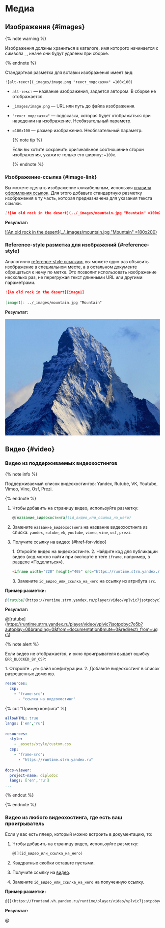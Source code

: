 # Медиа

## Изображения {#images}

{% note warning %}

Изображения должны храниться в каталоге, имя которого начинается с символа `_`, иначе они будут удалены при сборке.

{% endnote %}

Стандартная разметка для вставки изображения имеет вид:
```
![alt-текст](_images/image.png "текст_подсказки" =100x100)
```

  * `alt-текст` —  название изображения, задается автором. В сборке не отображается.
  * `_images/image.png` — URL или путь до файла изображения.
  * `"текст_подсказки"` — подсказка, которая будет отображаться при наведении на изображение. Необязательный параметр.
  * `=100x100` — размер изображения. Необязательный параметр.

    {% note tip %}

    Если вы хотите сохранить оригинальное соотношение сторон изображения, укажите только его ширину: `=100x`.

    {% endnote %}

### Изображение-ссылка {#image-link}

Вы можете сделать изображение кликабельным, используя [правила оформления ссылок](./links.md). Для этого добавьте стандартную разметку изображения в ту часть, которая предназначена для указания текста ссылки.

```markdown
[![An old rock in the desert](../_images/mountain.jpg "Mountain" =100x200)](https://yandex.com/images/search?text=mountain)
```

**Результат:**

[![An old rock in the desert](../_images/mountain.jpg "Mountain" =100x200)](https://yandex.com/images/search?text=mountain)

### Reference-style разметка для изображений {#reference-style}

Аналогично [reference-style ссылкам](./links.md#reference-style), вы можете один раз объявить изображение в специальном месте, а в остальном документе обращаться к нему по метке. Это позволит использовать изображение несколько раз, не перегружая текст длинными URL или другими параметрами.

```markdown
![An old rock in the desert][image1]

[image1]: ../_images/mountain.jpg "Mountain"
```

**Результат:**

![An old rock in the desert][image1]

[image1]: ../_images/mountain.jpg "Mountain"

## Видео {#video}

### Видео из поддерживаемых видеохостингов

{% note info %}

Поддерживаемый список видеохостингов: Yandex, Rutube, VK, Youtube, Vimeo, Vine, Osf, Prezi.

{% endnote %}

1. Чтобы добавить на страницу видео, используйте разметку:

    ```markdown
    @[название_видеохостинга](id_видео_или_ссылка_на_него)
    ```

1. Замените `название_видеохостинга` на название видеохостинга из списка: `yandex`, `rutube`, `vk`, `youtube`, `vimeo`, `vine`, `osf`, `prezi`.

1. Получите ссылку на видео: {#href-for-video}

    1\. Откройте видео на видеохостинге.
    2\. Найдите код для публикации видео (код можно найти при экспорте в теге `iframe`, например, в разделе «Поделиться»).

    ```html
    <iframe width="720" height="405" src="https://runtime.strm.yandex.ru/player/video/vplvic7jsotpobyc7o5b?autoplay=0&branding=0&from=documentation&mute=0&redirect\_from=ugc\" frameBorder="0" allow="clipboard-write; autoplay" webkitAllowFullScreen mozallowfullscreen allowFullScreen></iframe>
    ```

    3\. Замените `id_видео_или_ссылка_на_него` на ссылку из атрибута `src`.

**Пример разметки:**

```markdown
@[rutube](https://runtime.strm.yandex.ru/player/video/vplvic7jsotpobyc7o5b?autoplay=0&branding=0&from=documentation&mute=0&redirect\_from=ugc\)
```

**Результат:**

@[rutube](https://runtime.strm.yandex.ru/player/video/vplvic7jsotpobyc7o5b?autoplay=0&branding=0&from=documentation&mute=0&redirect\_from=ugc\)

{% note alert %}

Если видео не отображается, и окно проигрывателя выдает ошибку `ERR_BLOCKED_BY_CSP`:

1\. Откройте `.yfm` файл конфигурации.
2\. Добавьте видеохостинг в список разрешенных доменов.

```yaml
resources:
  csp:
    - "frame-src":
      - "ссылка_на_видеохостинг"
```

{% cut "Пример конфига" %}

```yaml
allowHTML: true
langs: ['en','ru']

resources:
  style:
    - _assets/style/custom.css
  csp:
    - "frame-src":
      - "https://runtime.strm.yandex.ru"

docs-viewer:
  project-name: diplodoc
  langs: ['en','ru']
...
```

{% endcut %}

{% endnote %}

### Видео из любого видеохостинга, где есть ваш проигрыватель

Если у вас есть плеер, который можно встроить в документацию, то:

1. Чтобы добавить на страницу видео, используйте разметку:

    ```markdown
    @[](id_видео_или_ссылка_на_него)
    ```

1. Квадратные скобки оставьте пустыми.

1. Получите ссылку на [видео](#href-for-video).

1. Замените `id_видео_или_ссылка_на_него` на полученную ссылку.

**Пример разметки:**

```markdown
@[](https://frontend.vh.yandex.ru/runtime/player/video/vplvic7jsotpobyc7o5b?autoplay=0&branding=0&from=documentation&mute=0&redirect_from=ugc)
```

**Результат:**

@[](https://frontend.vh.yandex.ru/runtime/player/video/vplvic7jsotpobyc7o5b?autoplay=0&branding=0&from=documentation&mute=0&redirect_from=ugc)